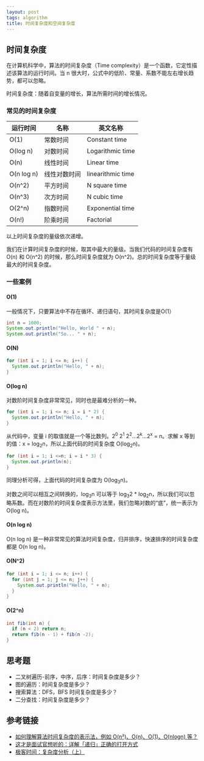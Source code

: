 ```yaml
---
layout: post
tags: algorithm
title: 时间复杂度和空间复杂度
---
```

## 时间复杂度
在计算机科学中，算法的时间复杂度（Time complexity）是一个函数，它定性描述该算法的运行时间。当 n 很大时，公式中的低阶、常量、系数不能左右增长趋势，都可以忽略。

时间复杂度：随着自变量的增长，算法所需时间的增长情况。

### 常见的时间复杂度

| 运行时间 | 名称 | 英文名称 |
| --- | --- | --- |
| O(1) | 常数时间 | Constant time |
| O(log n) | 对数时间 | Logarithmic time |
| O(n) | 线性时间 | Linear time |
| O(n log n) | 线性对数时间 | linearithmic time |
| O(n^2) | 平方时间 | N square time |
| O(n^3) | 次方时间 | N cubic time |
| O(2^n) | 指数时间 | Exponential time |
| O(n!) | 阶乘时间 | Factorial |

以上时间复杂度的量级依次递增。

我们在计算时间复杂度的时候，取其中最大的量级。当我们代码的时间复杂度有 O(n) 和 O(n^2) 的时候，那么时间复杂度就为 O(n^2)。总的时间复杂度等于量级最大的时间复杂度。

### 一些案例
#### O(1)
一般情况下，只要算法中不存在循环、递归语句，其时间复杂度是O(1）
```java
int n = 1000;
System.out.println("Hello, World " + n);
System.out.println("So... " + n);
```

#### O(N)
```java
for (int i = 1; i <= n; i++) {
  System.out.println("Hello, " + n);
}
```

#### O(log n)
对数阶时间复杂度非常常见，同时也是最难分析的一种。
```java
for (int i = 1; i <= n; i = i * 2) {
  System.out.println("Hello, " + n);
}
```
从代码中，变量 i 的取值就是一个等比数列。2<sup>0</sup> 2<sup>1</sup> 2<sup>2</sup>...2<sup>k</sup>...2<sup>x</sup> = n。求解 x 等到的值：x = log<sub>2</sub>n，所以上面代码的时间复杂度 O(log<sub>2</sub>n)。
```java
for (int i = 1; i <=n; i = i * 3) {
  System.out.println(n);
}
```
同理分析可得，上面代码的时间复杂度为 O(log<sub>3</sub>n)。

对数之间可以相互之间转换的，log<sub>3</sub>n 可以等于 log<sub>3</sub>2 * log<sub>2</sub>n，所以我们可以忽略系数。而在对数阶的时间复杂度表示方法里，我们忽略对数的“底”，统一表示为 O(log n)。

#### O(n log n)
O(n log n) 是一种非常常见的算法时间复杂度，归并排序，快速排序的时间复杂度都是 O(n log n)。

#### O(N^2)
```java
for (int i = 1; i <= n; i++) {
  for (int j = 1; j <= n; j++) {
    System.out.println("Hello, " + n);
  }
}
```

#### O(2^n)
```java
int fib(int n) {
  if (n < 2) return n;
  return fib(n - 1) + fib(n -2);
}
```

## 思考题
- 二叉树遍历-前序，中序，后序：时间复杂度是多少？
- 图的遍历：时间复杂度是多少？
- 搜索算法：DFS，BFS 时间复杂度是多少？
- 二分查找：时间复杂度是多少？

## 参考链接
- [如何理解算法时间复杂度的表示法，例如 O(n²)、O(n)、O(1)、O(nlogn) 等？](https://www.zhihu.com/question/21387264)
- [这才是面试官想听的：详解「递归」正确的打开方式 ](https://mp.weixin.qq.com/s/AOze7X3R2hdaDqhCybLIrw)
- [极客时间：复杂度分析（上）](https://time.geekbang.org/column/article/40036)
